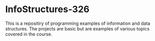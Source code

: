 # InfoStructures-326

This is a repositiry of programming examples of information and data structures. 
The projects are basic but are examples of various topics covered in the course. 
